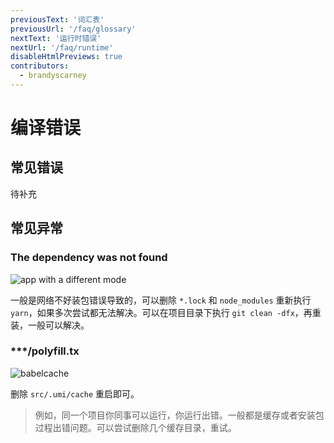 ```yaml
---
previousText: '词汇表'
previousUrl: '/faq/glossary'
nextText: '运行时错误'
nextUrl: '/faq/runtime'
disableHtmlPreviews: true
contributors:
  - brandyscarney
---
```


# 编译错误

## 常见错误

待补充

## 常见异常

### The dependency was not found
![app with a different mode](/assets/img/faq/tips/change-device-platform.png)

一般是网络不好装包错误导致的，可以删除 `*.lock` 和 `node_modules` 重新执行 `yarn`，如果多次尝试都无法解决。可以在项目目录下执行 `git clean -dfx`，再重装，一般可以解决。

### ***/polyfill.tx

![babelcache](/assets/img/faq/error/babelcache.png)

删除 `src/.umi/cache` 重启即可。

> 例如，同一个项目你同事可以运行，你运行出错。一般都是缓存或者安装包过程出错问题。可以尝试删除几个缓存目录，重试。
